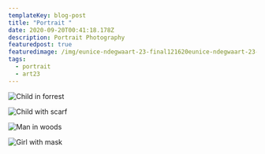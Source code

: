```yaml
---
templateKey: blog-post
title: "Portrait "
date: 2020-09-20T00:41:18.178Z
description: Portrait Photography
featuredpost: true
featuredimage: /img/eunice-ndegwaart-23-final121620eunice-ndegwaart-23-final12162023.jpg
tags:
  - portrait
  - art23
---
```

![Child in forrest](/img/eunice-ndegwaart-23-final121620eunice-ndegwaart-23-final12162023.jpg "Child in forrest")





![Child with scarf](/img/eunice-ndegwaart-23-final121620eunice-ndegwaart-23-final121620img_6214.jpg "Child with scarf")

![Man in woods](/img/eunice-ndegwaart-23-final121620eunice-ndegwaart-23-final121620img_3033.jpg "Man in woods")

![Girl with mask](/img/eunice-ndegwaart-23-final121620eunice-ndegwaart-23-final121620img_6270.jpg "Girl with mask")